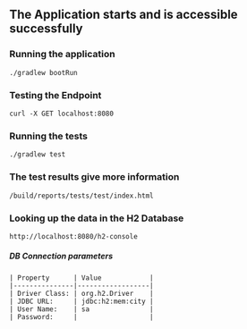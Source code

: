 ## The Application starts and is accessible successfully

### Running the application

    ./gradlew bootRun
    
### Testing the Endpoint

    curl -X GET localhost:8080

### Running the tests

    ./gradlew test
        
### The test results give more information

    /build/reports/tests/test/index.html
        
### Looking up the data in the H2 Database

    http://localhost:8080/h2-console
    
##### DB Connection parameters

    | Property      | Value            |
    |---------------|------------------|
    | Driver Class: | org.h2.Driver    |
    | JDBC URL:     | jdbc:h2:mem:city |
    | User Name:    | sa               |
    | Password:     |                  |
    